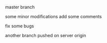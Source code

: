 master branch

some minor modifications
add some comments

fix some bugs

another branch pushed on server origin
